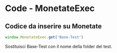 # Code - MonetateExec

## Codice da inserire su Monetate

```jsx
window.MonetateExec.get('Base-Test')
```

Sostituisci Base-Test con il nome della folder del test.